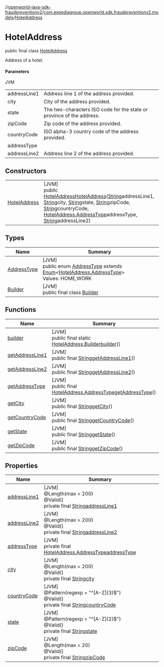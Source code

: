 //[openworld-java-sdk-fraudpreventionv2](../../../index.md)/[com.expediagroup.openworld.sdk.fraudpreventionv2.models](../index.md)/[HotelAddress](index.md)

# HotelAddress

public final class [HotelAddress](index.md)

Address of a hotel.

#### Parameters

JVM

| | |
|---|---|
| addressLine1 | Address line 1 of the address provided. |
| city | City of the address provided. |
| state | The two-characters ISO code for the state or province of the address. |
| zipCode | Zip code of the address provided. |
| countryCode | ISO alpha-3 country code of the address provided. |
| addressType |
| addressLine2 | Address line 2 of the address provided. |

## Constructors

| | |
|---|---|
| [HotelAddress](-hotel-address.md) | [JVM]<br>public [HotelAddress](index.md)[HotelAddress](-hotel-address.md)([String](https://docs.oracle.com/javase/8/docs/api/java/lang/String.html)addressLine1, [String](https://docs.oracle.com/javase/8/docs/api/java/lang/String.html)city, [String](https://docs.oracle.com/javase/8/docs/api/java/lang/String.html)state, [String](https://docs.oracle.com/javase/8/docs/api/java/lang/String.html)zipCode, [String](https://docs.oracle.com/javase/8/docs/api/java/lang/String.html)countryCode, [HotelAddress.AddressType](-address-type/index.md)addressType, [String](https://docs.oracle.com/javase/8/docs/api/java/lang/String.html)addressLine2) |

## Types

| Name | Summary |
|---|---|
| [AddressType](-address-type/index.md) | [JVM]<br>public enum [AddressType](-address-type/index.md) extends [Enum](https://docs.oracle.com/javase/8/docs/api/java/lang/Enum.html)&lt;[HotelAddress.AddressType](-address-type/index.md)&gt;<br>Values: HOME,WORK |
| [Builder](-builder/index.md) | [JVM]<br>public final class [Builder](-builder/index.md) |

## Functions

| Name | Summary |
|---|---|
| [builder](builder.md) | [JVM]<br>public final static [HotelAddress.Builder](-builder/index.md)[builder](builder.md)() |
| [getAddressLine1](get-address-line1.md) | [JVM]<br>public final [String](https://docs.oracle.com/javase/8/docs/api/java/lang/String.html)[getAddressLine1](get-address-line1.md)() |
| [getAddressLine2](get-address-line2.md) | [JVM]<br>public final [String](https://docs.oracle.com/javase/8/docs/api/java/lang/String.html)[getAddressLine2](get-address-line2.md)() |
| [getAddressType](get-address-type.md) | [JVM]<br>public final [HotelAddress.AddressType](-address-type/index.md)[getAddressType](get-address-type.md)() |
| [getCity](get-city.md) | [JVM]<br>public final [String](https://docs.oracle.com/javase/8/docs/api/java/lang/String.html)[getCity](get-city.md)() |
| [getCountryCode](get-country-code.md) | [JVM]<br>public final [String](https://docs.oracle.com/javase/8/docs/api/java/lang/String.html)[getCountryCode](get-country-code.md)() |
| [getState](get-state.md) | [JVM]<br>public final [String](https://docs.oracle.com/javase/8/docs/api/java/lang/String.html)[getState](get-state.md)() |
| [getZipCode](get-zip-code.md) | [JVM]<br>public final [String](https://docs.oracle.com/javase/8/docs/api/java/lang/String.html)[getZipCode](get-zip-code.md)() |

## Properties

| Name | Summary |
|---|---|
| [addressLine1](index.md#-376492228%2FProperties%2F-1883119931) | [JVM]<br>@Length(max = 200)<br>@Valid()<br>private final [String](https://docs.oracle.com/javase/8/docs/api/java/lang/String.html)[addressLine1](index.md#-376492228%2FProperties%2F-1883119931) |
| [addressLine2](index.md#-345472421%2FProperties%2F-1883119931) | [JVM]<br>@Length(max = 200)<br>@Valid()<br>private final [String](https://docs.oracle.com/javase/8/docs/api/java/lang/String.html)[addressLine2](index.md#-345472421%2FProperties%2F-1883119931) |
| [addressType](index.md#1178872487%2FProperties%2F-1883119931) | [JVM]<br>private final [HotelAddress.AddressType](-address-type/index.md)[addressType](index.md#1178872487%2FProperties%2F-1883119931) |
| [city](index.md#256173882%2FProperties%2F-1883119931) | [JVM]<br>@Length(max = 200)<br>@Valid()<br>private final [String](https://docs.oracle.com/javase/8/docs/api/java/lang/String.html)[city](index.md#256173882%2FProperties%2F-1883119931) |
| [countryCode](index.md#-981357838%2FProperties%2F-1883119931) | [JVM]<br>@Pattern(regexp = &quot;^[A-Z]{3}$&quot;)<br>@Valid()<br>private final [String](https://docs.oracle.com/javase/8/docs/api/java/lang/String.html)[countryCode](index.md#-981357838%2FProperties%2F-1883119931) |
| [state](index.md#-269400380%2FProperties%2F-1883119931) | [JVM]<br>@Pattern(regexp = &quot;^[A-Z]{2}$&quot;)<br>@Valid()<br>private final [String](https://docs.oracle.com/javase/8/docs/api/java/lang/String.html)[state](index.md#-269400380%2FProperties%2F-1883119931) |
| [zipCode](index.md#1271641927%2FProperties%2F-1883119931) | [JVM]<br>@Length(max = 20)<br>@Valid()<br>private final [String](https://docs.oracle.com/javase/8/docs/api/java/lang/String.html)[zipCode](index.md#1271641927%2FProperties%2F-1883119931) |
